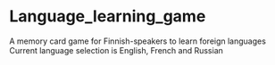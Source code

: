 # Language_learning_game
A memory card game for Finnish-speakers to learn foreign languages 
Current language selection is English, French and Russian
